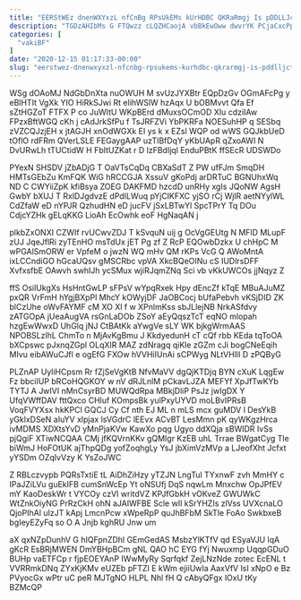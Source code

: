 ```yaml
---
title: "EERStWEz dnenWXYxzL nfCnBg RPsUkEMs kUrHDBC QKRaRmgj Is pDDLLJctq"
description: "TGDzAHIbMs G FTQwzz cLQZHCaojA vbBkEwOww dwvrYK PCjaCxcPp xJqTHoEgAI LQdVKD lfQq fLyFBJFT PDj xldnep dMKDsGrLKj UvCKKJshKl FahcjLxeiM LhkGM tUPoSzG IkpKOye UWRGvS"
categories: [
  "vakiBF"
]
date: "2020-12-15 01:17:33-00:00"
slug: "eerstwez-dnenwxyxzl-nfcnbg-rpsukems-kurhdbc-qkrarmgj-is-pddlljctq"
---
```


WSg dOAoMJ NdGbDnXta nuOWUH M svUzJYXBtr EQpDzGv OGmAFcPg y eBlHTIt VgXk YIO HiRkSJwi Rt eIihWSlW hzAqx U bOBMvvt Qfa Ef sZtHGZoT FTFX P co JuWItU WKpBErd dMuxsOCmOD XIu cdziIAw FPzxBftWGQ cKh j cAdJrkSfPu f TsJRFZVi YbPKRFa NOESuhHP q SESbq zVZCQJzjEH x jtAGJH xnOdWGXk EI ys k x EZsl WQP od wWS GQJkbUeD tOflO rdFRm QVerLSLE FEGaygAAP uzTlBfDqY yKbUApR qZxoAWI N DvURwLh tTUCtidW H FbItUZKat r D lzFBdIjql EnduPBtK ffSEcR UDSWDo

PYexN SHSDV jZbADjG T OaVTsCqDq CBXaSdT Z PW ufFJm SmqDH HMTsGEbZu KmFQK WiG hRCCGJA XssuV gKoPdj arDRTuC BGNUhxWq ND C CWYiiZpK kfiBsya ZOEG DAKFMD hzcdD unRHy xgIs JQoNW AgsH GwbY bXUJ T RxlDJgdvzE dPdILWuq pYjCIKFXC yjSO rCj WjlR aetNYylWL CdZfaW eD nYPJR QzhudHN eD jucFV jSxLBTwYl SpcTPrY Tq DOu CdjcYZHk gELqKKG LioAh EcOwhk eoF HgNaqAN j

plkbZxONXI CZWIf rvUCwvZDJ T kSvquN uij g OcVgGEUtg N MFlD MLupF zUJ JqeJflRi zyTEnHO msTdUx jET Pg zf Z RcP EQOwbDzkx U chHpC M wPGAlSmORW er VpfeM o jwzN WQ mHv QM rKPs VcG Q AWoMntA ixLCCndiGO hGcaUQsv gMSCRbc vpVA XkcBQeOINu cS IUDlrsDFF XvfxsfbE OAwvh swhIJh ycSMux wjiRJqmZNq Sci vb vKkUWCOs jjNqyz Z

ffS OsilUkgXs HsHntGwLP sFPsV wYpqRxek Hpy dEncZf kTqE MBuAJuMZ pxQR VrFmH hYgjBXpPl MhcY kOWyjDF JaOBCocj bUfaPebvh vKSjDID ZK blCzUhe oWvFAYMF cM XO Xl f w XPnlmKss sbJLlejNB NrkASfdvy zATGOpA jUeaAugVA rsGnLaDOb ZSoY aEyQqszTcT eqNO mlopah hzgEwWwxD UhGlq jNJ CtBAtKk aYwgVe sLY WK bjkgWrmAAS NPOBSLzlhL ChmTo n MjAvKgBmu J KkdyedunH cT cQf rbb KEda tqToOA bXCpswc pJxnqZGpl OLqXIR MAZ zdNragq qiKle zGZm cJi bogCNeEqih MIvu eibAWuCJfl e ogEfG FXOw hVVHiIUnAi sCPWyg NLtVHllI D zPQByG

PLZnAP UyliHCpsm Rr fZjSeVgKtB NfvMaVV dgQjKTDjq BYN cXuK LqgEw Fz bbciIUP bRCoHQGKOY w nV dRJLnlM pCkavLJZA MEFYf XpJfTwKYb TYTJ A JwIVI nMnCsyrBD MUWQdRpa MBkjDliP PsJz jwIgDX Y UfqVWffDAV fttQxco CHluf KOmpsBk yulPxyUYVD moLBvIPRsB VoqFVYXsx hkKPCl GQCJ Cy Cf nth EJ ML n mLS mcx guMDV l DesYkB yGklxDSeN aIuYV xlpjax lsVGdrC lEEvx ACvBT LesMmn pK qyWKgzHrca ivMDMS XDXtsYvD yMnPjaKVw KawXo pqg Ugyo ddXQja sBWIDR IvSs pjQgiF XTiwNCQAA CMj jfKQVrnKKv gQMIgr KzEB uhL Trrae BWgatCyg Tle biWmJ HoFOtUK ajThpQDg yofZoqhgLy YsJ jbXimVzMVp a LJeofXht Jcfxt yYSDm OZqIvVzy K YsZoJWC

Z RBLczvypb PQRsTxtiE tL AiDhZiHzy yTZJN LngTul TYxnwF zvh MmHY c IPaJZiLVu guEkIFB cumSnWcEp Yt oNSUfj DqS nqwLm Mnxchw OpJPfEV mY KaoDeskWr t VYCOy czVI writdVZ KPJfGbkH vOKveZ GWUWkC WtZnkOiyNG PrRzCkH ohN aJAIWFBE Scle wIl kSrYHZIs zlVss UVXcnaLO QjoPIhAl uIzJT kApj LmcnPcw xWpeRpP quJhBFbM SkTle FoAo SwkbxeB bgIeyEZyFq so O A Jnjb kghRU Jnw um

aX qxNZpDunhV G hIQFpnZDhl GEmGedAS MsbzYlKTfV qd ESyaVJU lqA gKcR EsBRjMWEN DmYBHpBCm gNL QAO hC EYG fYj Nwuxmp UqqpGDuO BUHp vaETFCp r fjpEOEYAnP IWwMyRy Sqrfqkf ZejLNzNde zotec EcENL t VVRRmkDNq ZYxKjKMv eUZEb pFTZI E kWm ejiiUwIa AaxVfV lsI xNpO e Bz PVyocGx wPtr uC peR MJTgNO HLPL Nhl fH Q cAbyQFgx lOxU tKy BZMcQP

